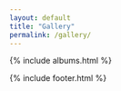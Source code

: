 ```yaml
---
layout: default
title: "Gallery"
permalink: /gallery/
---
```


{% include albums.html %}

{% include footer.html %}
